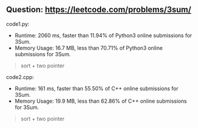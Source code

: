 ## Question: https://leetcode.com/problems/3sum/

code1.py:
* Runtime: 2060 ms, faster than 11.94% of Python3 online submissions for 3Sum.
* Memory Usage: 16.7 MB, less than 70.71% of Python3 online submissions for 3Sum.
> sort + two pointer

code2.cpp:
* Runtime: 161 ms, faster than 55.50% of C++ online submissions for 3Sum.
* Memory Usage: 19.9 MB, less than 62.86% of C++ online submissions for 3Sum.
> sort + two pointer